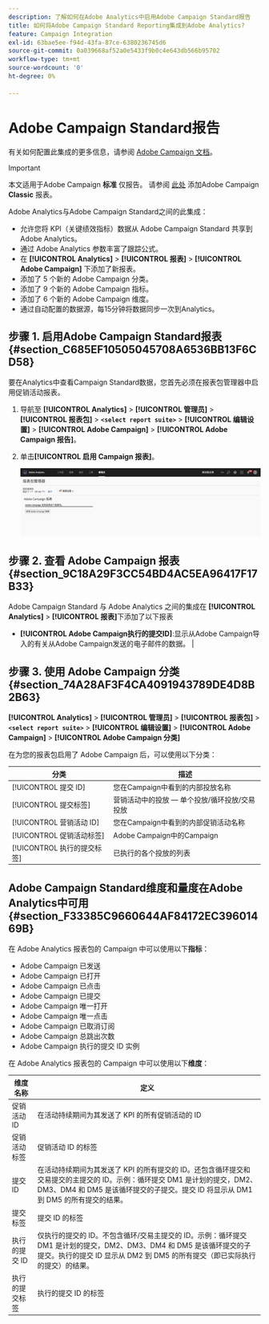 ```yaml
---
description: 了解如何在Adobe Analytics中启用Adobe Campaign Standard报告
title: 如何将Adobe Campaign Standard Reporting集成到Adobe Analytics?
feature: Campaign Integration
exl-id: 63bae5ee-f94d-43fa-87ce-6380236745d6
source-git-commit: 0a039668af52a0e5433f9b0c4e643db566b95702
workflow-type: tm+mt
source-wordcount: '0'
ht-degree: 0%

---
```


# Adobe Campaign Standard报告

有关如何配置此集成的更多信息，请参阅 [Adobe Campaign 文档](https://helpx.adobe.com/cn/campaign/standard/integrating/using/about-campaign-analytics-integration.html)。

>[!IMPORTANT]
>本文适用于Adobe Campaign **标准** 仅报告。 请参阅 [此处](https://experienceleague.adobe.com/docs/analytics/integration/analytics-to-campaign-classic.html?lang=en) 添加Adobe Campaign **Classic** 报表。

Adobe Analytics与Adobe Campaign Standard之间的此集成：

* 允许您将 KPI（关键绩效指标）数据从 Adobe Campaign Standard 共享到 Adobe Analytics。
* 通过 Adobe Analytics 参数丰富了跟踪公式。
* 在 **[!UICONTROL Analytics]** > **[!UICONTROL 报表]** > **[!UICONTROL Adobe Campaign]** 下添加了新报表。
* 添加了 5 个新的 Adobe Campaign 分类。
* 添加了 9 个新的 Adobe Campaign 指标。
* 添加了 6 个新的 Adobe Campaign 维度。
* 通过自动配置的数据源，每15分钟将数据同步一次到Analytics。

## 步骤 1. 启用Adobe Campaign Standard报表 {#section_C685EF10505045708A6536BB13F6CD58}

要在Analytics中查看Campaign Standard数据，您首先必须在报表包管理器中启用促销活动报表。

1. 导航至 **[!UICONTROL Analytics]** > **[!UICONTROL 管理员]** > **[!UICONTROL 报表包]** > **`<select report suite>`** > **[!UICONTROL 编辑设置]** > **[!UICONTROL Adobe Campaign]** > **[!UICONTROL Adobe Campaign 报告]**。
1. 单击&#x200B;**[!UICONTROL 启用 Campaign 报表]**。

   ![](assets/enable-campaign.png)

## 步骤 2. 查看 Adobe Campaign 报表 {#section_9C18A29F3CC54BD4AC5EA96417F17B33}

Adobe Campaign Standard 与 Adobe Analytics 之间的集成在 **[!UICONTROL Analytics]** > **[!UICONTROL 报表]**&#x200B;下添加了以下报表

* **[!UICONTROL Adobe Campaign执行的提交ID]**:显示从Adobe Campaign导入的有关从Adobe Campaign发送的电子邮件的数据。 |

## 步骤 3. 使用 Adobe Campaign 分类 {#section_74A28AF3F4CA4091943789DE4D8B2B63}

**[!UICONTROL Analytics]** > **[!UICONTROL 管理员]** > **[!UICONTROL 报表包]** > **`<select report suite>`** > **[!UICONTROL 编辑设置]** > **[!UICONTROL Adobe Campaign]** > **[!UICONTROL Adobe Campaign 分类]**

在为您的报表包启用了 Adobe Campaign 后，可以使用以下分类：

| 分类 | 描述 |
| --- | --- |
| [!UICONTROL 提交 ID] | 您在Campaign中看到的内部投放名称 |
| [!UICONTROL 提交标签] | 营销活动中的投放 — 单个投放/循环投放/交易投放 |
| [!UICONTROL 营销活动 ID] | 您在Campaign中看到的内部促销活动名称 |
| [!UICONTROL 促销活动标签] | Adobe Campaign中的Campaign |
| [!UICONTROL 执行的提交标签] | 已执行的各个投放的列表 |

## Adobe Campaign Standard维度和量度在Adobe Analytics中可用 {#section_F33385C9660644AF84172EC39601469B}

在 Adobe Analytics 报表包的 Campaign 中可以使用以下&#x200B;**指标**：

* Adobe Campaign 已发送
* Adobe Campaign 已打开
* Adobe Campaign 已点击
* Adobe Campaign 已提交
* Adobe Campaign 唯一打开
* Adobe Campaign 唯一点击
* Adobe Campaign 已取消订阅
* Adobe Campaign 总跳出次数
* Adobe Campaign 执行的提交 ID 实例

在 Adobe Analytics 报表包的 Campaign 中可以使用以下&#x200B;**维度**：

| 维度名称 | 定义 |
| --- | --- |
| 促销活动 ID | 在活动持续期间为其发送了 KPI 的所有促销活动的 ID |
| 促销活动标签 | 促销活动 ID 的标签 |
| 提交 ID | 在活动持续期间为其发送了 KPI 的所有提交的 ID。还包含循环提交和交易提交的主提交的 ID。示例：循环提交 DM1 是计划的提交，DM2、DM3、DM4 和 DM5 是该循环提交的子提交。提交 ID 将显示从 DM1 到 DM5 的所有提交的结果。 |
| 提交标签 | 提交 ID 的标签 |
| 执行的提交 ID | 仅执行的提交的 ID。不包含循环/交易主提交的 ID。示例：循环提交 DM1 是计划的提交，DM2、DM3、DM4 和 DM5 是该循环提交的子提交。执行的提交 ID 显示从 DM2 到 DM5 的所有提交（即已实际执行的提交）的结果。 |
| 执行的提交标签 | 执行的提交 ID 的标签 |

